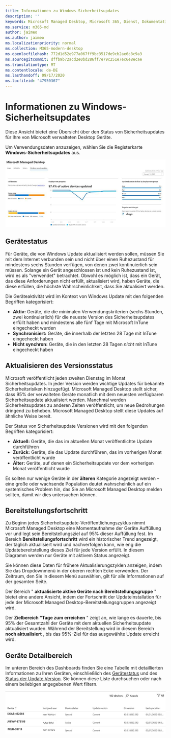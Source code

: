 ```yaml
---
title: Informationen zu Windows-Sicherheitsupdates
description: ''
keywords: Microsoft Managed Desktop, Microsoft 365, Dienst, Dokumentation
ms.service: m365-md
author: jaimeo
ms.author: jaimeo
ms.localizationpriority: normal
ms.collection: M365-modern-desktop
ms.openlocfilehash: 772d1d52e977a067ff9bc3517de9cb2ae6c8c9a3
ms.sourcegitcommit: dffb9b72acd2e0bd286ff7e79c251e7ec6e8ecae
ms.translationtype: MT
ms.contentlocale: de-DE
ms.lasthandoff: 09/17/2020
ms.locfileid: "47950367"
---
```

# <a name="windows-security-update-insights"></a>Informationen zu Windows-Sicherheitsupdates
Diese Ansicht bietet eine Übersicht über den Status von Sicherheitsupdates für Ihre von Microsoft verwalteten Desktop Geräte. 

Um Verwendungsdaten anzuzeigen, wählen Sie die Registerkarte <strong>Windows-Sicherheitsupdates</strong> aus.

![Windows-Sicherheitsupdate Bereich: Balkendiagramme des Gerätestatus und der Update Version in der linken Spalte, Aktualisierungs Bereitstellungsfortschritt im Zeitverlauf in der mittleren Spalte und Prozentsatz aktiver Geräte nach Bereitstellungsgruppe sowie die Anzahl der Tage, die zum Erreichen des Bereitstellungsziels "95%" in der rechten Spalte verwendet wurden.](../../media/update-insights.jpg)

## <a name="device-status"></a>Gerätestatus

Für Geräte, die von Windows Update aktualisiert werden sollen, müssen Sie mit dem Internet verbunden sein und nicht über einen Ruhezustand für mindestens sechs Stunden verfügen, von denen zwei kontinuierlich sein müssen. Solange ein Gerät angeschlossen ist und kein Ruhezustand ist, wird es als "verwendet" betrachtet. Obwohl es möglich ist, dass ein Gerät, das diese Anforderungen nicht erfüllt, aktualisiert wird, haben Geräte, die diese erfüllen, die höchste Wahrscheinlichkeit, dass Sie aktualisiert werden. 

Die Geräteaktivität wird im Kontext von Windows Update mit den folgenden Begriffen kategorisiert:

- <strong>Aktiv:</strong> Geräte, die die minimalen Verwendungskriterien (sechs Stunden, zwei kontinuierlich) für die neueste Version des Sicherheitsupdates erfüllt haben und mindestens alle fünf Tage mit Microsoft InTune eingecheckt wurden
- <strong>Synchronisiert:</strong> Geräte, die innerhalb der letzten 28 Tage mit InTune eingecheckt haben
- <strong>Nicht synchron:</strong> Geräte, die in den letzten 28 Tagen <i>nicht</i> mit InTune eingecheckt haben




## <a name="update-version-status"></a>Aktualisieren des Versionsstatus

Microsoft veröffentlicht jeden zweiten Dienstag im Monat Sicherheitsupdates. In jeder Version werden wichtige Updates für bekannte Sicherheitsrisiken hinzugefügt. Microsoft Managed Desktop stellt sicher, dass 95% der verwalteten Geräte monatlich mit dem neuesten verfügbaren Sicherheitsupdate aktualisiert werden. Manchmal werden Sicherheitsupdates zu anderen Zeiten veröffentlicht, um neue Bedrohungen dringend zu beheben. Microsoft Managed Desktop stellt diese Updates auf ähnliche Weise bereit.

Der Status von Sicherheitsupdate Versionen wird mit den folgenden Begriffen kategorisiert:

- <strong>Aktuell:</strong> Geräte, die das im aktuellen Monat veröffentlichte Update durchführen
- <strong>Zurück:</strong> Geräte, die das Update durchführen, das im vorherigen Monat veröffentlicht wurde
- <strong>Älter:</strong> Geräte, auf denen ein Sicherheitsupdate vor dem vorherigen Monat veröffentlicht wurde

Es sollten nur wenige Geräte in der <strong>älteren</strong> Kategorie angezeigt werden – eine große oder wachsende Population deutet wahrscheinlich auf ein systemisches Problem hin, das Sie an Microsoft Managed Desktop melden sollten, damit wir dies untersuchen können.


## <a name="deployment-progress"></a>Bereitstellungsfortschritt

Zu Beginn jedes Sicherheitsupdate-Veröffentlichungszyklus nimmt Microsoft Managed Desktop eine Momentaufnahme der Geräte Auffüllung vor und legt sein Bereitstellungsziel auf 95% dieser Auffüllung fest. Im Bereich <strong>Bereitstellungsfortschritt</strong> wird ein historischer Trend angezeigt, der täglich aktualisiert wird und nachverfolgen kann, wie eng die Updatebereitstellung dieses Ziel für jede Version erfüllt. In diesem Diagramm werden nur Geräte mit aktivem Status angezeigt.

Sie können diese Daten für frühere Aktualisierungszyklen anzeigen, indem Sie das Dropdownmenü in der oberen rechten Ecke verwenden. Der Zeitraum, den Sie in diesem Menü auswählen, gilt für alle Informationen auf der gesamten Seite.

Der Bereich " <strong>aktualisierte aktive Geräte nach Bereitstellungsgruppe</strong> " bietet eine andere Ansicht, indem der Fortschritt der Updateinstallation für jede der Microsoft Managed Desktop-Bereitstellungsgruppen angezeigt wird.

Der <strong>Zielbereich "Tage zum erreichen</strong> " zeigt an, wie lange es dauerte, bis 95% der Gesamtzahl der Geräte mit dem aktuellen Sicherheitsupdate aktualisiert wurden. Während der Bereitstellung wird in diesem Bereich <strong>noch aktualisiert</strong> , bis das 95%-Ziel für das ausgewählte Update erreicht wird.

## <a name="device-details-area"></a>Geräte Detailbereich

Im unteren Bereich des Dashboards finden Sie eine Tabelle mit detaillierten Informationen zu Ihren Geräten, einschließlich des [Gerätestatus](#device-status) und des [Status der Update Version](#update-version-status). Sie können diese Liste durchsuchen oder nach einem beliebigen angegebenen Wert filtern.


![Geräte Detailtabelle mit Spalten für Gerätename, zugewiesener Benutzer, Gerätestatus, Update Version, Betriebssystemversion und Datum, an dem das Gerät zuletzt synchronisiert wurde.](../../media/security-update-insights-device-table-sterile.png)
